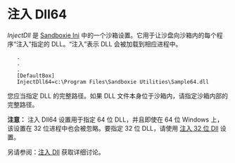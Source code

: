 # 注入 Dll64

_InjectDll_ 是 [Sandboxie Ini](SandboxieIni.md) 中的一个沙箱设置。它用于让沙盘向沙箱内的每个程序“注入”指定的 DLL。“注入”表示 DLL 会被加载到相应进程中。
```
   .
   .
   .
   [DefaultBox]
   InjectDll64=c:\Program Files\Sandboxie Utilities\Sample64.dll
```

您应当指定 DLL 的完整路径。如果 DLL 文件本身位于沙箱内，请指定沙箱内部的完整路径。

**注意：** 注入 Dll64 设置用于指定 64 位 DLL，并且即使在 64 位 Windows 上，该设置在 32 位进程中也会被忽略。要指定 32 位 DLL，请使用 [注入 32 位 Dll](InjectDll.md) 设置。

另请参阅：[注入 Dll](InjectDll.md) 获取详细讨论。
